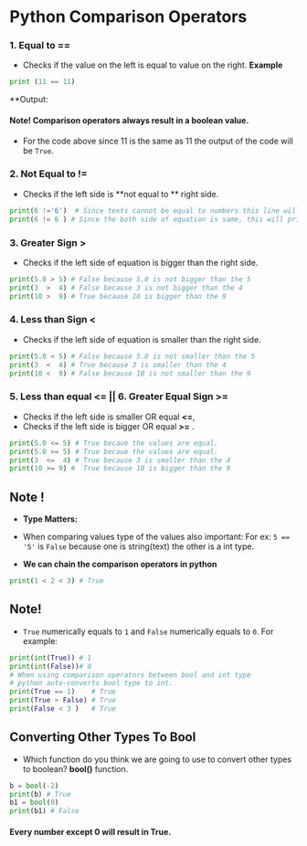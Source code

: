 
# Python Comparison Operators

### 1. Equal to **==**
- Checks if the value on the left is equal to value on the right.
**Example**
```py
print (11 == 11)
```
**Output: 
#### Note! Comparison operators always result in a boolean value.
- For the code above since 11 is the same as 11 the output of the code will be `True`. 

### 2. Not Equal to **!=**
- Checks if the left side is **not equal to ** right side.
```py
print(6 !='6')  # Since texts cannot be equal to numbers this line will print True
print(6 != 6 ) # Since the both side of equation is same, this will print False
```
### 3. Greater Sign **>**
- Checks if the left side of equation is bigger than the right side.
```py
print(5.0 > 5) # False because 5.0 is not bigger than the 5
print(3  >  4) # False because 3 is not bigger than the 4
print(10 >  9) # True because 10 is bigger than the 9
```
### 4. Less than Sign **<**
- Checks if the left side of equation is smaller than the right side.
```py
print(5.0 < 5) # False because 5.0 is not smaller than the 5
print(3  <  4) # True because 3 is smaller than the 4
print(10 <  9) # False because 10 is not smaller than the 9
```

### 5. Less than equal <= || 6. Greater Equal Sign >=
- Checks if the left side is smaller OR equal **<=**, 
- Checks if the left side is bigger OR equal **>=** .
```py
print(5.0 <= 5) # True becaue the values are equal.
print(5.0 >= 5) # True becaue the values are equal.
print(3  <=  4) # True because 3 is smaller than the 4
print(10 >= 9) #  True because 10 is bigger than the 9
```

## Note !
- **Type Matters:**
- When comparing values type of the values also important:
For ex: `5 == '5'` is `False` because one is string(text)
the other is a int type.

- **We can chain the comparison operators in python**
```py
print(1 < 2 < 3) # True
```

## Note! 
- `True` numerically equals to `1` and `False` numerically 
 equals to `0`. For example:
 ```py
 print(int(True)) # 1
 print(int(False))# 0
 # When using comparison operators between bool and int type 
 # python auto-converts bool type to int. 
 print(True == 1)    # True
 print(True > False) # True  
 print(False < 3 )   # True
 ```
## Converting Other Types To Bool
- Which function do you think we are going to use to convert other types 
to boolean? 
**bool()** function.
```py
b = bool(-2)
print(b) # True
b1 = bool(0)
print(b1) # False
```
#### Every number except 0 will result in True. 






